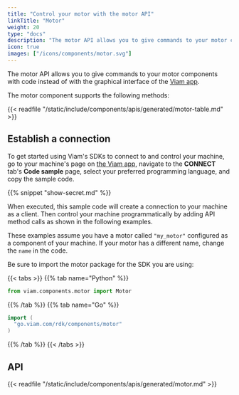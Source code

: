 ```yaml
---
title: "Control your motor with the motor API"
linkTitle: "Motor"
weight: 20
type: "docs"
description: "The motor API allows you to give commands to your motor components with code instead of with the graphical interface of the Viam app"
icon: true
images: ["/icons/components/motor.svg"]
---
```


The motor API allows you to give commands to your motor components with code instead of with the graphical interface of the [Viam app](https://app.viam.com/).

The motor component supports the following methods:

{{< readfile "/static/include/components/apis/generated/motor-table.md" >}}

## Establish a connection

To get started using Viam's SDKs to connect to and control your machine, go to your machine's page on [the Viam app](https://app.viam.com), navigate to the **CONNECT** tab's **Code sample** page, select your preferred programming language, and copy the sample code.

{{% snippet "show-secret.md" %}}

When executed, this sample code will create a connection to your machine as a client.
Then control your machine programmatically by adding API method calls as shown in the following examples.

These examples assume you have a motor called `"my_motor"` configured as a component of your machine.
If your motor has a different name, change the `name` in the code.

Be sure to import the motor package for the SDK you are using:

{{< tabs >}}
{{% tab name="Python" %}}

```python
from viam.components.motor import Motor
```

{{% /tab %}}
{{% tab name="Go" %}}

```go
import (
  "go.viam.com/rdk/components/motor"
)
```

{{% /tab %}}
{{< /tabs >}}

## API

{{< readfile "/static/include/components/apis/generated/motor.md" >}}
